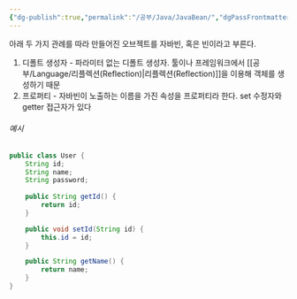 ```yaml
---
{"dg-publish":true,"permalink":"/공부/Java/JavaBean/","dgPassFrontmatter":true}
---
```



아래 두 가지 관례를 따라 만들어진 오브젝트를 자바빈, 혹은 빈이라고 부른다.

1. 디폴트 생성자 - 파라미터 없는 디폴트 생성자. 툴이나 프레임워크에서 [[공부/Language/리플렉션(Reflection)\|리플렉션(Reflection)]]을 이용해 객체를 생성하기 때문
3. 프로퍼티 - 자바빈이 노출하는 이름을 가진 속성을 프로퍼티라 한다. set 수정자와 getter 접근자가 있다

###### 예시

```java
public class User {
	String id;
	String name;
	String password;
	
	public String getId() {
		return id;
	}

	public void setId(String id) {
		this.id = id;
	}

	public String getName() {
		return name;
	}
}
```